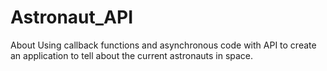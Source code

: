 # Astronaut_API
 About Using callback functions and asynchronous code with API to create an application to tell about the current astronauts in space.
